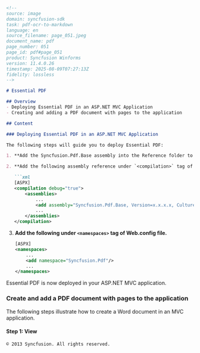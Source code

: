 ```markdown
<!--
source: image
domain: syncfusion-sdk
task: pdf-ocr-to-markdown
language: en
source_filename: page_051.jpeg
document_name: pdf
page_number: 051
page_id: pdf#page_051
product: Syncfusion Winforms
version: 11.4.0.26
timestamp: 2025-08-09T07:27:13Z
fidelity: lossless
-->

# Essential PDF

## Overview
- Deploying Essential PDF in an ASP.NET MVC Application
- Creating and adding a PDF document with pages to the application

## Content

### Deploying Essential PDF in an ASP.NET MVC Application

The following steps will guide you to deploy Essential PDF:

1. **Add the Syncfusion.Pdf.Base assembly into the Reference folder to deploy Essential PDF to the application.**

2. **Add the following assembly reference under `<compilation>` tag of Web.config file.**

   ```xml
   [ASPX]
   <compilation debug="true">
       <assemblies>
           ...
           <add assembly="Syncfusion.Pdf.Base, Version=x.x.x.x, Culture=neutral, PublicKeyToken=3d67ed1f87d44c89"/>
           ...
       </assemblies>
   </compilation>
   ```

3. **Add the following under `<namespaces>` tag of Web.config file.**

   ```xml
   [ASPX]
   <namespaces>
       ...
       <add namespace="Syncfusion.Pdf"/>
       ...
   </namespaces>
   ```

Essential PDF is now deployed in your ASP.NET MVC application.

### Create and add a PDF document with pages to the application

The following steps illustrate how to create a Word document in an MVC application.

#### Step 1: View

```markdown
© 2013 Syncfusion. All rights reserved.
```

<!-- tags: [pdf, deployment, mvc, asp.net, essential pdf, web.config] keywords: [syncfusion.pdf.base, web.config, namespaces, assemblies, compile, essentialpdf, mvc application] -->
```